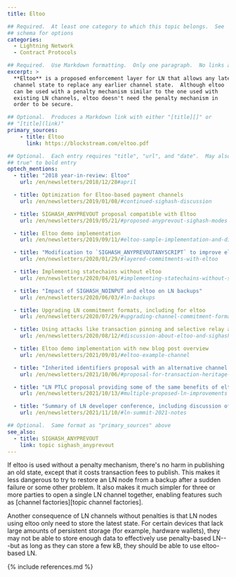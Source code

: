 ```yaml
---
title: Eltoo

## Required.  At least one category to which this topic belongs.  See
## schema for options
categories:
  - Lightning Network
  - Contract Protocols

## Required.  Use Markdown formatting.  Only one paragraph.  No links allowed.
excerpt: >
  **Eltoo** is a proposed enforcement layer for LN that allows any later
  channel state to replace any earlier channel state.  Although eltoo
  can be used with a penalty mechanism similar to the one used with
  existing LN channels, eltoo doesn't need the penalty mechanism in
  order to be secure.

## Optional.  Produces a Markdown link with either "[title][]" or
## "[title](link)"
primary_sources:
    - title: Eltoo
      link: https://blockstream.com/eltoo.pdf

## Optional.  Each entry requires "title", "url", and "date".  May also use "feature:
## true" to bold entry
optech_mentions:
  - title: "2018 year-in-review: Eltoo"
    url: /en/newsletters/2018/12/28#april

  - title: Optimization for Eltoo-based payment channels
    url: /en/newsletters/2019/01/08/#continued-sighash-discussion

  - title: SIGHASH_ANYPREVOUT proposal compatible with Eltoo
    url: /en/newsletters/2019/05/21/#proposed-anyprevout-sighash-modes

  - title: Eltoo demo implementation
    url: /en/newsletters/2019/09/11/#eltoo-sample-implementation-and-discussion

  - title: "Modification to `SIGHASH_ANYPREVOUTANYSCRIPT` to improve eltoo flexibility"
    url: /en/newsletters/2020/01/29/#layered-commitments-with-eltoo

  - title: Implementing statechains without eltoo
    url: /en/newsletters/2020/04/01/#implementing-statechains-without-schnorr-or-eltoo

  - title: "Impact of SIGHASH_NOINPUT and eltoo on LN backups"
    url: /en/newsletters/2020/06/03/#ln-backups

  - title: Upgrading LN commitment formats, including for eltoo
    url: /en/newsletters/2020/07/29/#upgrading-channel-commitment-formats

  - title: Using attacks like transaction pinning and selective relay against eltoo
    url: /en/newsletters/2020/08/12/#discussion-about-eltoo-and-sighash-anyprevout

  - title: Eltoo demo implementation with new blog post overview
    url: /en/newsletters/2021/09/01/#eltoo-example-channel

  - title: "Inherited identifiers proposal with an alternative channel commiment mechanism to eltoo"
    url: /en/newsletters/2021/10/06/#proposal-for-transaction-heritage-identifiers

  - title: "LN PTLC proposal providing some of the same benefits of eltoo without a soft fork"
    url: /en/newsletters/2021/10/13/#multiple-proposed-ln-improvements

  - title: "Summary of LN developer conference, including discussion of eltoo"
    url: /en/newsletters/2021/11/10/#ln-summit-2021-notes

## Optional.  Same format as "primary_sources" above
see_also:
  - title: SIGHASH_ANYPREVOUT
    link: topic sighash_anyprevout
---
```

If eltoo is used without a penalty mechanism, there's no harm in
publishing an old state, except that it costs transaction fees to
publish.  This makes it less dangerous to try to restore an LN node
from a backup after a sudden failure or some other problem.  It also
makes it much simpler for three or more parties to open a single LN
channel together, enabling features such as [channel factories][topic
channel factories].

Another consequence of LN channels without penalties is that LN nodes
using eltoo only need to store the latest state.  For certain devices
that lack large amounts of persistent storage (for example, hardware
wallets), they may not be able to store enough data to effectively use
penalty-based LN---but as long as they can store a few kB, they should
be able to use eltoo-based LN.

{% include references.md %}
